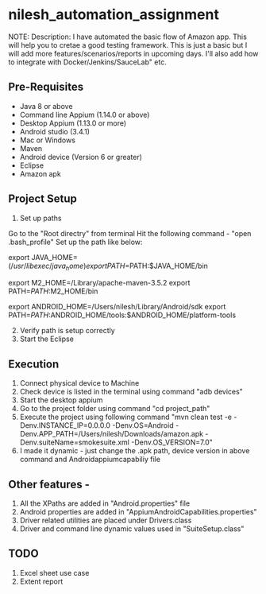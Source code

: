 # nilesh_automation_assignment

NOTE: Description:
I have automated the basic flow of Amazon app. This will help you to cretae a good testing framework. This is just a basic but I will add more features/scenarios/reports in upcoming days. I'll also add how to integrate with Docker/Jenkins/SauceLab" etc.   

Pre-Requisites
--------------

- Java 8 or above
- Command line Appium (1.14.0 or above)
- Desktop Appium (1.13.0 or more) 
- Android studio (3.4.1)
- Mac or Windows 
- Maven 
- Android device (Version 6 or greater)
- Eclipse 
- Amazon apk 



Project Setup
---------------

1. Set up paths

Go to the "Root directry" from terminal
Hit the following command - "open .bash_profile"
Set up the path like below: 

export JAVA_HOME=$(/usr/libexec/java_home)
export PATH=$PATH:$JAVA_HOME/bin

export M2_HOME=/Library/apache-maven-3.5.2
export PATH=$PATH:$M2_HOME/bin

export ANDROID_HOME=/Users/nilesh/Library/Android/sdk
export PATH=${PATH}:$ANDROID_HOME/tools:$ANDROID_HOME/platform-tools

2. Verify path is setup correctly 
3. Start the Eclipse


Execution
----------

1. Connect physical device to Machine 
2. Check device is listed in the terminal using command "adb devices"
3. Start the desktop appium 
3. Go to the project folder using command "cd project_path"
4. Execute the project using following command "mvn clean test -e -Denv.INSTANCE_IP=0.0.0.0 -Denv.OS=Android -Denv.APP_PATH=/Users/nilesh/Downloads/amazon.apk -Denv.suiteName=smokesuite.xml -Denv.OS_VERSION=7.0" 
5. I made it dynamic - just change the .apk path, device version in above command and Androidappiumcapabiliy file


Other features -
-----------------
1. All the XPaths are added in "Android.properties" file 
2. Android properties are added in "AppiumAndroidCapabilities.properties"
3. Driver related utilities are placed under Drivers.class
4. Driver and command line dynamic values used in "SuiteSetup.class"

TODO 
---------------
1. Excel sheet use case
2. Extent report 
